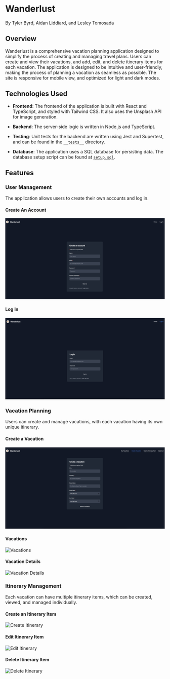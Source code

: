 # Wanderlust
By Tyler Byrd, Aidan Liddiard, and Lesley Tomosada

## Overview

Wanderlust is a comprehensive vacation planning application designed to simplify the process of creating and managing travel plans. Users can create and view their vacations, and add, edit, and delete itinerary items for each vacation. The application is designed to be intuitive and user-friendly, making the process of planning a vacation as seamless as possible. The site is responsive for mobile view, and optimized for light and dark modes.

## Technologies Used

- **Frontend**: The frontend of the application is built with React and TypeScript, and styled with Tailwind CSS. It also uses the Unsplash API for image generation.

- **Backend**: The server-side logic is written in Node.js and TypeScript.

- **Testing**: Unit tests for the backend are written using Jest and Supertest, and can be found in the [`__tests__`](backend/__tests__) directory.

- **Database**: The application uses a SQL database for persisting data. The database setup script can be found at [`setup.sql`](backend/src/setup.sql).

## Features

### User Management
The application allows users to create their own accounts and log in.
#### Create An Account
![Create Account](/public/images/readme/createAccount.png)
#### Log In
![Log In](/public/images/readme/login.png)

### Vacation Planning
Users can create and manage vacations, with each vacation having its own unique itinerary. 
#### Create a Vacation
![Create Vacation](/public/images/readme/createVacation.png)
#### Vacations
![Vacations](/public/images/readme/vacations.png)
#### Vacation Details
![Vacation Details](/public/images/readme/itinerary.png)


### Itinerary Management
Each vacation can have multiple itinerary items, which can be created, viewed, and managed individually. 
#### Create an Itinerary Item
![Create Itinerary](/public/images/readme/itinerary.png)
#### Edit Itinerary Item
![Edit Itinerary](/public/images/readme/editItinerary.png)
#### Delete Itinerary Item
![Delete Itinerary](/public/images/readme/deleteItinerary.png)

